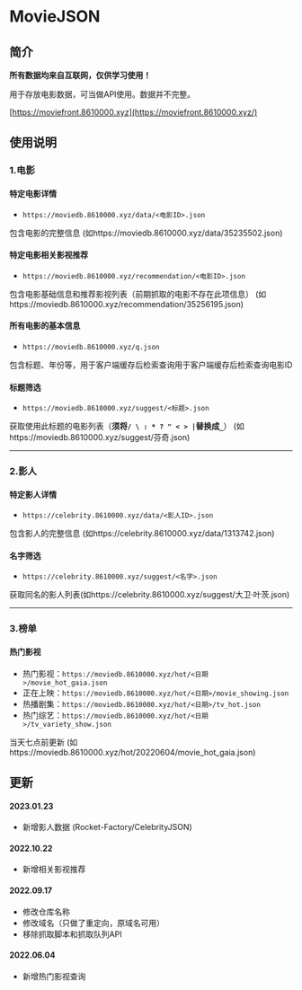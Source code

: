 # MovieJSON

## 简介
**所有数据均来自互联网，仅供学习使用！**

用于存放电影数据，可当做API使用。数据并不完整。

[https://moviefront.8610000.xyz](https://moviefront.8610000.xyz/)

## 使用说明

### 1.电影
#### 特定电影详情
- `https://moviedb.8610000.xyz/data/<电影ID>.json`
 
包含电影的完整信息 (如https://moviedb.8610000.xyz/data/35235502.json)

#### 特定电影相关影视推荐
- `https://moviedb.8610000.xyz/recommendation/<电影ID>.json`

包含电影基础信息和推荐影视列表（前期抓取的电影不存在此项信息） (如https://moviedb.8610000.xyz/recommendation/35256195.json)

#### 所有电影的基本信息
- `https://moviedb.8610000.xyz/q.json`

包含标题、年份等，用于客户端缓存后检索查询用于客户端缓存后检索查询电影ID

#### 标题筛选
- `https://moviedb.8610000.xyz/suggest/<标题>.json`

获取使用此标题的电影列表（**须将`/ \ : * ? " < > |`替换成`_`**） (如https://moviedb.8610000.xyz/suggest/芬奇.json)

---

### 2.影人
#### 特定影人详情
- `https://celebrity.8610000.xyz/data/<影人ID>.json`

包含影人的完整信息 (如https://celebrity.8610000.xyz/data/1313742.json)


#### 名字筛选
- `https://celebrity.8610000.xyz/suggest/<名字>.json`

获取同名的影人列表(如https://celebrity.8610000.xyz/suggest/大卫·叶茨.json)

---

### 3.榜单
#### 热门影视
- 热门影视：`https://moviedb.8610000.xyz/hot/<日期>/movie_hot_gaia.json`
- 正在上映：`https://moviedb.8610000.xyz/hot/<日期>/movie_showing.json`
- 热播剧集：`https://moviedb.8610000.xyz/hot/<日期>/tv_hot.json`
- 热门综艺：`https://moviedb.8610000.xyz/hot/<日期>/tv_variety_show.json`

当天七点前更新 (如https://moviedb.8610000.xyz/hot/20220604/movie_hot_gaia.json)


## 更新
#### 2023.01.23
- 新增影人数据 (Rocket-Factory/CelebrityJSON)

#### 2022.10.22
- 新增相关影视推荐

#### 2022.09.17
- 修改仓库名称
- 修改域名（只做了重定向，原域名可用）
- 移除抓取脚本和抓取队列API

#### 2022.06.04
- 新增热门影视查询
